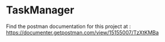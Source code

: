 # TaskManager
Find the postman documentation for this project at : https://documenter.getpostman.com/view/15155007/TzXtKMBa 
